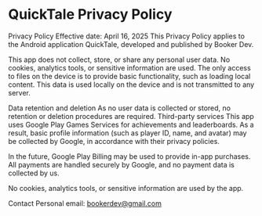 # QuickTale Privacy Policy
Privacy Policy
Effective date: April 16, 2025
This Privacy Policy applies to the Android application QuickTale, developed and published by Booker Dev.

This app does not collect, store, or share any personal user data.
No cookies, analytics tools, or sensitive information are used.
The only access to files on the device is to provide basic functionality, such as loading local content. This data is used locally on the device and is not transmitted to any server.

Data retention and deletion
As no user data is collected or stored, no retention or deletion procedures are required.
Third-party services
This app uses Google Play Games Services for achievements and leaderboards. As a result, basic profile information (such as player ID, name, and avatar) may be collected by Google, in accordance with their privacy policies.

In the future, Google Play Billing may be used to provide in-app purchases. All payments are handled securely by Google, and no payment data is collected by us.

No cookies, analytics tools, or sensitive information are used by the app.
 
Contact
Personal email: bookerdev@gmail.com
